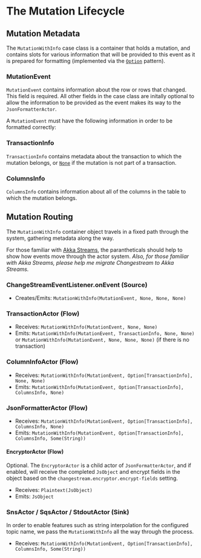 # The Mutation Lifecycle

## Mutation Metadata
The `MutationWithInfo` case class is a container that holds a mutation, and contains slots for various information that will be provided to this event as it is prepared for formatting (implemented via the [`Option`](http://danielwestheide.com/blog/2012/12/19/the-neophytes-guide-to-scala-part-5-the-option-type.html) pattern).

### MutationEvent
`MutationEvent` contains information about the row or rows that changed. This field is required. All other fields in the case class are initally optional to allow the information to be provided as the event makes its way to the `JsonFormatterActor`.

A `MutationEvent` must have the following information in order to be formatted correctly:

### TransactionInfo
`TransactionInfo` contains metadata about the transaction to which the mutation belongs, or [`None`](http://www.scala-lang.org/api/2.7.0/scala/None$object.html) if the mutation is not part of a transaction.

### ColumnsInfo
`ColumnsInfo` contains information about all of the columns in the table to which the mutation belongs.

## Mutation Routing
The `MutationWithInfo` container object travels in a fixed path through the system, gathering metadata along the way.

For those familiar with [Akka Streams](http://doc.akka.io/docs/akka/current/scala/stream/stream-introduction.html), the parantheticals should help to show how events move through the actor system. *Also, for those familiar with Akka Streams, please help me migrate Changestream to Akka Streams.*

### ChangeStreamEventListener.onEvent (Source)
- Creates/Emits: `MutationWithInfo(MutationEvent, None, None, None)`

### TransactionActor (Flow)
- Receives: `MutationWithInfo(MutationEvent, None, None)`
- Emits: `MutationWithInfo(MutationEvent, TransactionInfo, None, None)` or `MutationWithInfo(MutationEvent, None, None, None)` (if there is no transaction)

### ColumnInfoActor (Flow)
- Receives: `MutationWithInfo(MutationEvent, Option[TransactionInfo], None, None)`
- Emits: `MutationWithInfo(MutationEvent, Option[TransactionInfo], ColumnsInfo, None)`

### JsonFormatterActor (Flow)
- Receives: `MutationWithInfo(MutationEvent, Option[TransactionInfo], ColumnsInfo, None)`
- Emits: `MutationWithInfo(MutationEvent, Option[TransactionInfo], ColumnsInfo, Some(String))`

#### EncryptorActor (Flow)
Optional. The `EncryptorActor` is a child actor of `JsonFormatterActor`, and if enabled, will
receive the completed `JsObject` and encrypt fields in the object based on the `changestream.encryptor.encrypt-fields` setting.

- Receives: `Plaintext(JsObject)`
- Emits: `JsObject`

### SnsActor / SqsActor / StdoutActor (Sink)
In order to enable features such as string interpolation for the configured topic name, we pass the
`MutationWithInfo` all the way through the process.
- Receives: `MutationWithInfo(MutationEvent, Option[TransactionInfo], ColumnsInfo, Some(String))`
